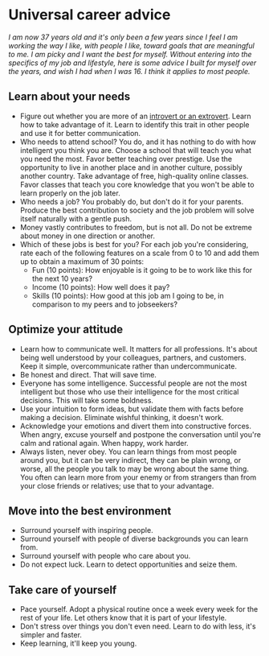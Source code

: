 Universal career advice
=======================

_I am now 37 years old and it's only been a few years since I feel I
am working the way I like, with people I like, toward goals that are
meaningful to me. I am picky and I want the best for myself.
Without entering into the specifics of my job and
lifestyle, here is some advice I built for myself over the years,
and wish I had when I was 16. I think it applies to most people._

Learn about your needs
----------------------

- Figure out whether you are more of an [introvert or an
  extrovert](http://en.wikipedia.org/wiki/Extraversion_and_introversion).
  Learn how to take advantage of it. Learn to identify this
  trait in other people and use it for better communication.
- Who needs to attend school? You do, and it has nothing to do with
  how intelligent you think you are. Choose a school that will teach
  you what you need the most. Favor better teaching over prestige. Use
  the opportunity to live in another place and in another culture,
  possibly another country. Take advantage of free, high-quality
  online classes. Favor classes that teach you core knowledge that you
  won't be able to learn properly on the job later.
- Who needs a job? You probably do, but don't do it for your
  parents. Produce the best contribution to society and the job
  problem will solve itself naturally with a gentle push.
- Money vastly contributes to freedom, but is not all. Do not be
  extreme about money in one direction or another.
- Which of these jobs is best for you? For each job you're
  considering, rate each of the
  following features on a scale from 0 to 10 and add them up to obtain
  a maximum of 30 points:
    * Fun (10 points): How enjoyable is it going to be to work like this for
      the next 10 years?
    * Income (10 points): How well does it pay?
    * Skills (10 points): How good at this job am I going to be, in
      comparison to my peers and to jobseekers?


Optimize your attitude
----------------------

- Learn how to communicate well. It matters for all professions. It's
  about being well understood by your colleagues, partners, and
  customers. Keep it simple, overcommunicate rather than
  undercommunicate.
- Be honest and direct. That will save time.
- Everyone has some intelligence. Successful people are not the most
  intelligent but those who use their intelligence for the most
  critical decisions. This will take some boldness.
- Use your intuition to form ideas, but validate them with facts
  before making a decision. Eliminate wishful thinking, it doesn't
  work.
- Acknowledge your emotions and divert them into constructive
  forces. When angry, excuse yourself and postpone the
  conversation until you're calm and rational again. When happy, work
  harder.
- Always listen, never obey. You can learn things from most people
  around you, but it can be very indirect, they can be plain wrong, or
  worse, all the people you talk to may be wrong about the same
  thing. You often can learn more from your enemy or from strangers
  than from your close friends or relatives; use that to your
  advantage.


Move into the best environment
------------------------------

- Surround yourself with inspiring people.
- Surround yourself with people of diverse backgrounds you can learn from.
- Surround yourself with people who care about you.
- Do not expect luck. Learn to detect opportunities and seize them.


Take care of yourself
---------------------

- Pace yourself. Adopt a physical routine once a week every week for
  the rest of your life. Let others know that it is part of your
  lifestyle.
- Don't stress over things you don't even need. Learn to do with less,
  it's simpler and faster.
- Keep learning, it'll keep you young.
